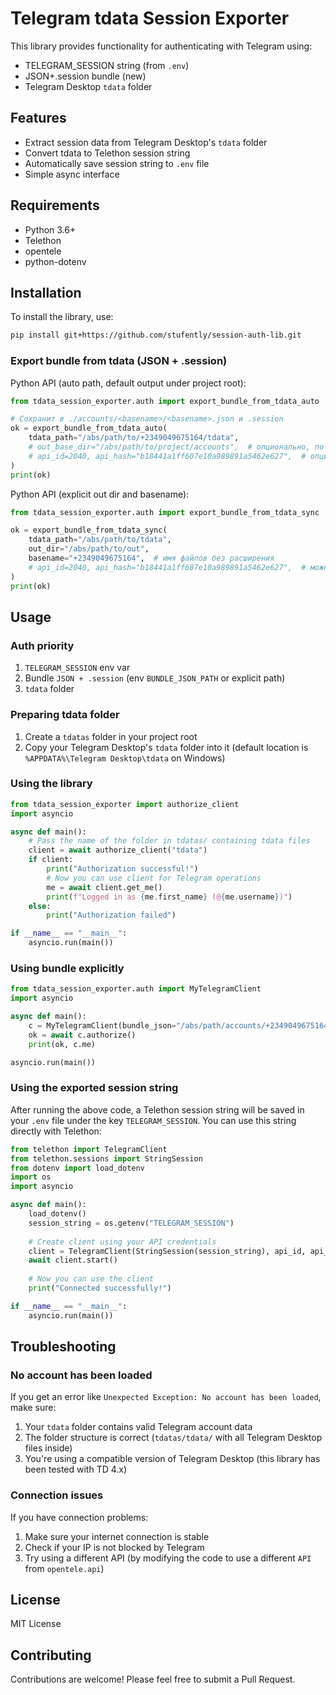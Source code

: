 # Telegram tdata Session Exporter

This library provides functionality for authenticating with Telegram using:
- TELEGRAM_SESSION string (from `.env`)
- JSON+.session bundle (new)
- Telegram Desktop `tdata` folder

## Features

- Extract session data from Telegram Desktop's `tdata` folder
- Convert tdata to Telethon session string
- Automatically save session string to `.env` file
- Simple async interface

## Requirements

- Python 3.6+
- Telethon
- opentele
- python-dotenv

## Installation

To install the library, use:

```bash
pip install git+https://github.com/stufently/session-auth-lib.git
```

### Export bundle from tdata (JSON + .session)

Python API (auto path, default output under project root):
```python
from tdata_session_exporter.auth import export_bundle_from_tdata_auto

# Сохранит в ./accounts/<basename>/<basename>.json и .session
ok = export_bundle_from_tdata_auto(
    tdata_path="/abs/path/to/+2349049675164/tdata",
    # out_base_dir="/abs/path/to/project/accounts",  # опционально, по умолчанию ./accounts
    # api_id=2040, api_hash="b18441a1ff607e10a989891a5462e627",  # опционально, по умолчанию Desktop ключи
)
print(ok)
```

Python API (explicit out dir and basename):
```python
from tdata_session_exporter.auth import export_bundle_from_tdata_sync

ok = export_bundle_from_tdata_sync(
    tdata_path="/abs/path/to/tdata",
    out_dir="/abs/path/to/out",
    basename="+2349049675164",  # имя файлов без расширения
    # api_id=2040, api_hash="b18441a1ff607e10a989891a5462e627",  # можно не указывать: стоят по умолчанию
)
print(ok)
```

## Usage

### Auth priority

1. `TELEGRAM_SESSION` env var
2. Bundle `JSON + .session` (env `BUNDLE_JSON_PATH` or explicit path)
3. `tdata` folder

### Preparing tdata folder

1. Create a `tdatas` folder in your project root
2. Copy your Telegram Desktop's `tdata` folder into it (default location is `%APPDATA%\Telegram Desktop\tdata` on Windows)

### Using the library

```python
from tdata_session_exporter import authorize_client
import asyncio

async def main():
    # Pass the name of the folder in tdatas/ containing tdata files
    client = await authorize_client("tdata")
    if client:
        print("Authorization successful!")
        # Now you can use client for Telegram operations
        me = await client.get_me()
        print(f"Logged in as {me.first_name} (@{me.username})")
    else:
        print("Authorization failed")

if __name__ == "__main__":
    asyncio.run(main())
```

### Using bundle explicitly

```python
from tdata_session_exporter.auth import MyTelegramClient
import asyncio

async def main():
    c = MyTelegramClient(bundle_json="/abs/path/accounts/+2349049675164.json")
    ok = await c.authorize()
    print(ok, c.me)

asyncio.run(main())
```

### Using the exported session string

After running the above code, a Telethon session string will be saved in your `.env` file under the key `TELEGRAM_SESSION`. You can use this string directly with Telethon:

```python
from telethon import TelegramClient
from telethon.sessions import StringSession
from dotenv import load_dotenv
import os
import asyncio

async def main():
    load_dotenv()
    session_string = os.getenv("TELEGRAM_SESSION")
    
    # Create client using your API credentials
    client = TelegramClient(StringSession(session_string), api_id, api_hash)
    await client.start()
    
    # Now you can use the client
    print("Connected successfully!")

if __name__ == "__main__":
    asyncio.run(main())
```

## Troubleshooting

### No account has been loaded

If you get an error like `Unexpected Exception: No account has been loaded`, make sure:

1. Your `tdata` folder contains valid Telegram account data
2. The folder structure is correct (`tdatas/tdata/` with all Telegram Desktop files inside)
3. You're using a compatible version of Telegram Desktop (this library has been tested with TD 4.x)

### Connection issues

If you have connection problems:

1. Make sure your internet connection is stable
2. Check if your IP is not blocked by Telegram
3. Try using a different API (by modifying the code to use a different `API` from `opentele.api`)

## License

MIT License

## Contributing

Contributions are welcome! Please feel free to submit a Pull Request.
